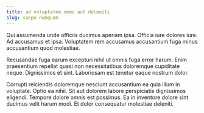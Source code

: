 ```yaml
---
title: ad voluptatem nemo aut deleniti
slug: saepe numquam
---
```


Qui assumenda unde officiis ducimus aperiam ipsa. Officia iure dolores iure. Ad accusamus et ipsa. Voluptatem rem accusamus accusantium fuga minus accusantium quod molestiae.

Recusandae fuga earum excepturi nihil ut omnis fuga error harum. Enim praesentium repellat quasi non necessitatibus doloremque cupiditate neque. Dignissimos et sint. Laboriosam est tenetur eaque nostrum dolor.

Corrupti reiciendis doloremque nesciunt accusantium ea quia illum in voluptate. Optio ea nihil. Sit aut dolorem labore perspiciatis dignissimos eligendi. Tempore dolore omnis est possimus. Ea in inventore dolore sint ducimus velit harum modi. Et dolor consequatur molestiae deleniti.
